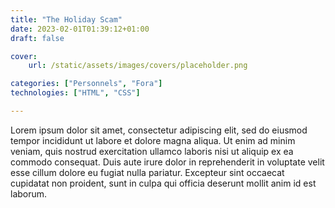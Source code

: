 ```yaml
---
title: "The Holiday Scam"
date: 2023-02-01T01:39:12+01:00
draft: false

cover:
    url: /static/assets/images/covers/placeholder.png

categories: ["Personnels", "Fora"]
technologies: ["HTML", "CSS"]

---
```


Lorem ipsum dolor sit amet, consectetur adipiscing elit, sed do eiusmod tempor incididunt ut labore et dolore magna aliqua. Ut enim ad minim veniam, quis nostrud exercitation ullamco laboris nisi ut aliquip ex ea commodo consequat. Duis aute irure dolor in reprehenderit in voluptate velit esse cillum dolore eu fugiat nulla pariatur. Excepteur sint occaecat cupidatat non proident, sunt in culpa qui officia deserunt mollit anim id est laborum.
